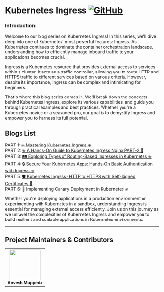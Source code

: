 # Kubernetes Ingress [![GitHub](https://img.shields.io/github/license/anveshmuppeda/kubernetes-ingress?color=blue)](https://github.com/anveshmuppeda/kubernetes-ingress/blob/main/LICENSE)

### Introduction:  

Welcome to our blog series on Kubernetes Ingress! In this series, we'll dive deep into one of Kubernetes' most powerful features: Ingress. As Kubernetes continues to dominate the container orchestration landscape, understanding how to efficiently manage inbound traffic to your applications becomes crucial.  

Ingress is a Kubernetes resource that provides external access to services within a cluster. It acts as a traffic controller, allowing you to route HTTP and HTTPS traffic to different services based on various criteria. However, despite its importance, Ingress can be complex and intimidating for beginners.  

That's where this blog series comes in. We'll break down the concepts behind Kubernetes Ingress, explore its various capabilities, and guide you through practical examples and best practices. Whether you're a Kubernetes novice or a seasoned pro, our goal is to demystify Ingress and empower you to harness its full potential.  

## Blogs List  
PART 1: [⎈ Mastering Kubernetes Ingress ⎈](https://medium.com/@muppedaanvesh/mastering-kubernetes-ingress-2c86ae412e79)  
PART 2: [⎈ A Hands-On Guide to Kubernetes Ingress Nginx PART-2 🚀](https://medium.com/@muppedaanvesh/a-hands-on-guide-to-kubernetes-ingress-nginx-7c4c5b45eb89)  
PART 3: [🛤️ Exploring Types of Routing-Based Ingresses in Kubernetes ⎈](https://medium.com/@muppedaanvesh/%EF%B8%8F-exploring-types-of-routing-based-ingresses-in-kubernetes-da56f51b3a6b)  
PART 4: [🔒 Secure Your Kubernetes Apps: Hands-On Basic Authentication with Ingress ⎈](https://medium.com/@muppedaanvesh/secure-your-kubernetes-apps-hands-on-basic-authentication-with-ingress-55bc6dfeb1e5)  
PART 5: [🛡️ Kubernetes Ingress - HTTP to HTTPS with Self-Signed Certificates 🔐](https://medium.com/@muppedaanvesh/%EF%B8%8F-kubernetes-ingress-transitioning-to-https-with-self-signed-certificates-0c7ab0231e76)  
PART 6: 🐤 Implementing Canary Deployment in Kubernetes ⎈

Whether you're deploying applications in a production environment or experimenting with Kubernetes in a sandbox, understanding Ingress is essential for managing external access efficiently. Join us on this journey as we unravel the complexities of Kubernetes Ingress and empower you to build resilient and scalable applications in Kubernetes environments.  

---  

## Project Maintainers & Contributors  
<table>
  <tr>
    <td align="center"><a href="https://anveshmuppeda.github.io/profile/"><img src="https://avatars.githubusercontent.com/u/115966808?v=4" width="100px;" alt=""/><br /><sub><b>Anvesh Muppeda</b></sub></a></td>
  </tr>
</table>  